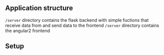 
## Application structure
`/server` directory contains the flask backend with simple fuctions that receive data from and send data to the frontend
`/server` directory contains the angular2 frontend

## Setup
